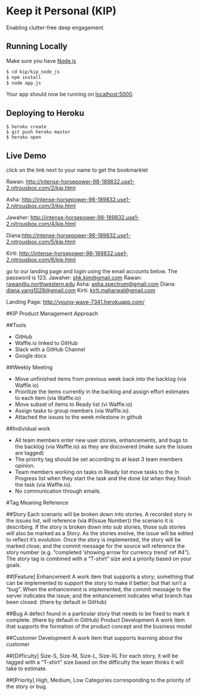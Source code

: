 # Keep it Personal (KIP)



Enabling clutter-free deep engagement. 

## Running Locally

Make sure you have [Node.js](http://nodejs.org/) 

```sh
$ cd kip/kip_node_js
$ npm install
$ node app.js
```

Your app should now be running on [localhost:5000](http://localhost:5000/).

## Deploying to Heroku

```
$ heroku create
$ git push heroku master
$ heroku open
```

## Live Demo

click on the link next to your name to get the bookmarklet 

Rawan: http://intense-horsepower-98-189832.use1-2.nitrousbox.com/2/kip.html

Asha: http://intense-horsepower-98-189832.use1-2.nitrousbox.com/3/kip.html

Jawaher: http://intense-horsepower-98-189832.use1-2.nitrousbox.com/4/kip.html

Diana:http://intense-horsepower-98-189832.use1-2.nitrousbox.com/5/kip.html

Kirti: http://intense-horsepower-98-189832.use1-2.nitrousbox.com/6/kip.html


go to our landing page and login using the email accounts below. The password is 123.
Jawaher: shk.kim@gmail.com
Rawan: rawan@u.northwestern.edu
Asha: asha.spectrum@gmail.com
Diana: diana.yang1028@gmail.com
Kirti: kirti.maharwal@gmail.com

Landing Page: http://young-wave-7341.herokuapp.com/ 

#KIP Product Management Approach

##Tools
* GitHub
* Waffle.io linked to GitHub
* Slack with a GitHub Channel
* Google docs

##Weekly Meeting
* Move unfinished items from previous week back into the backlog (via Waffle.io)
* Prioritize the items currently in the backlog and assign effort estimates to each item (via Waffle.io)
* Move subset of items to Ready list (vi Waffle.io)
* Assign tasks to group members (via Waffle.io).
* Attached the issues to the week milestone in github

##Individual work
* All team members enter new user stories, enhancements, and bugs to the backlog (via Waffle.io) as they are discovered (make sure the issues are tagged)
* The priority tag should be set according to at least 3 team members opinion.
* Team members working on tasks in Ready list move tasks to the In Progress list when they start the task and the done list when they finish the task (via Waffle.io).
* No communication through emails. 

#Tag Meaning Reference

##Story
Each scenario will be broken down into stories.   A recorded story in the issues list, will reference (via #(Issue Number)) the scenario it is describing. If the story is broken down into sub stories, those sub stories will also be marked as a Story.   As the stories evolve, the issue will be edited to reflect it’s evolution.   Once the story is implemented, the story will be marked close; and the commit message for the source will reference the story number (e.g. “completed ‘showing arrow for currency trend’ ref #4”).  The story tag is combined with a “T-shirt” size and a priority based on your goals.

##[Feature] Enhancement
A work item that supports a story; something that can be implemented to support the story to make it better; but that isn’t a “bug”.   When the enhancement is implemented, the commit message to the server indicates the issue; and the enhancement indicates what branch has been closed. (there by default in GitHub)

##Bug
A defect found in a particular story that needs to be fixed to mark it complete. (there by default in GitHub)
Product Development
A work item that supports the formation of the product concept and the business model

##Customer Development
A work item that supports learning about the customer

##[Difficulty] Size-S, Size-M, Size-L, Size-XL
For each story, it will be tagged with a “T-shirt” size based on the difficulty the team thinks it will take to estimate.

##[Priority]
High, Medium, Low
Categories corresponding to the priority of the story or bug. 



